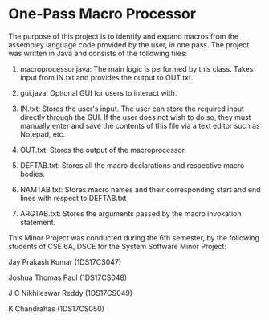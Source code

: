 # One-Pass Macro Processor

The purpose of this project is to identify and expand macros from the assembley language code provided by the user, in one pass.
The project was written in Java and consists of the following files:

1.  macroprocessor.java:
The main logic is performed by this class. Takes input from IN.txt and provides the output to OUT.txt.

2.  gui.java:
Optional GUI for users to interact with.

3.  IN.txt:
Stores the user's input.
The user can store the required input directly through the GUI. If the user does not wish to do so, they must manually enter and save the contents of this file via a text editor such as Notepad, etc.

4.  OUT.txt:
Stores the output of the macroprocessor.

5.  DEFTAB.txt:
Stores all the macro declarations and respective macro bodies.

6.  NAMTAB.txt:
Stores macro names and their corresponding start and end lines with respect to DEFTAB.txt

7.  ARGTAB.txt:
Stores the arguments passed by the macro invokation statement.



This Minor Project was conducted during the 6th semester, by the following students of CSE 6A, DSCE for the System Software Minor Project:

Jay Prakash Kumar     (1DS17CS047)

Joshua Thomas Paul    (1DS17CS048)

J C Nikhileswar Reddy (1DS17CS049)

K Chandrahas          (1DS17CS050)
